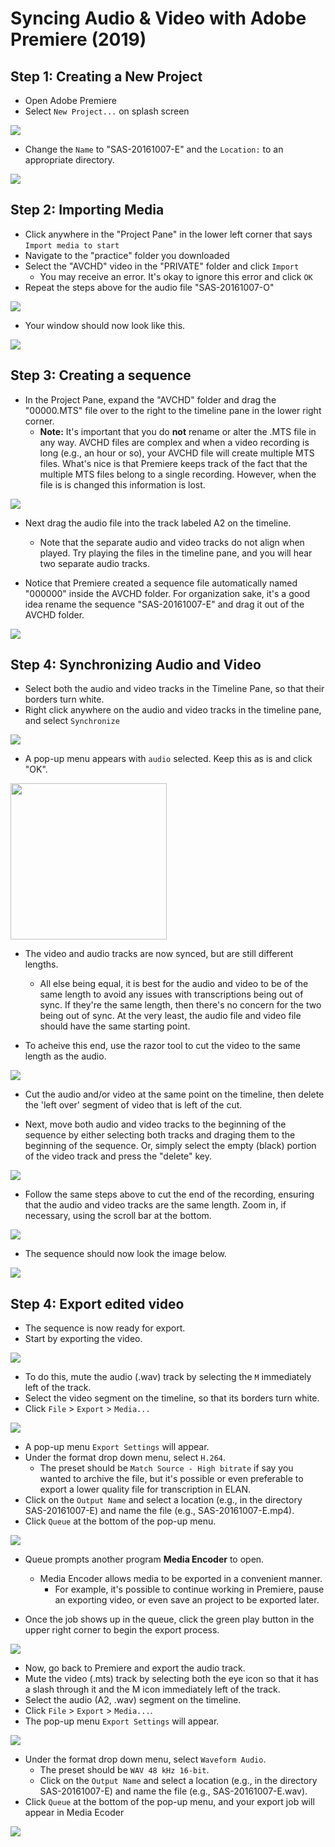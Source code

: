 # Syncing Audio & Video with Adobe Premiere (2019)


## Step 1: Creating a New Project


- Open Adobe Premiere
- Select `New Project...` on splash screen


<img src='img/1-new-project.png'>

- Change the `Name` to "SAS-20161007-E" and the `Location:` to an appropriate directory. 

<img src='img/2-name-location.png'>

## Step 2: Importing Media

- Click anywhere in the "Project Pane" in the lower left corner that says `Import media to start`
- Navigate to the "practice" folder you downloaded 
- Select the "AVCHD" video in the "PRIVATE" folder and click `Import`
  - You may receive an error. It's okay to ignore this error and click `OK`
- Repeat the steps above for the audio file "SAS-20161007-O"

<img src='img/3-import-media.png'>

- Your window should now look like this. 

<img src='img/4-imported-media.png'>

## Step 3: Creating a sequence

- In the Project Pane, expand the "AVCHD" folder and drag the "00000.MTS" file over to the right to the timeline pane in the lower right corner. 
  - **Note:** It's important that you do **not** rename or alter the .MTS file in any way. AVCHD files are complex and when a video recording is long (e.g., an hour or so), your AVCHD file will create multiple MTS files. What's nice is that Premiere keeps track of the fact that the multiple MTS files belong to a single recording. However, when the file is is changed this information is lost. 

<img src='img/5-create-sequence.png'>

- Next drag the audio file into the track labeled A2 on the timeline.

  - Note that the separate audio and video tracks do not align when played. Try playing the files in the timeline pane, and you will hear two separate audio tracks.

- Notice that Premiere created a sequence file automatically named "000000" inside the AVCHD folder. For organization sake, it's a good idea rename the sequence "SAS-20161007-E" and drag it out of the AVCHD folder. 

<img src='img/6-sequence-audio.png'>


## Step 4: Synchronizing Audio and Video

- Select both the audio and video tracks in the Timeline Pane, so that their borders turn white.
- Right click anywhere on the audio and video tracks in the timeline pane, and select `Synchronize`

<img src='img/7-select-sync.png'>

- A pop-up menu appears with `audio` selected. Keep this as is and click "OK".

<img src='img/8-sync-options.png' width = 250>

- The video and audio tracks are now synced, but are still different lengths. 

  - All else being equal, it is best for the audio and video to be of the same length to avoid any issues with transcriptions being out of sync. If they're the same length, then there's no concern for the two being out of sync. At the very least, the audio file and video file should have the same starting point. 

- To acheive this end, use the razor tool to cut the video to the same length as the audio. 

<img src='img/9-razor-tool.png'>

- Cut the audio and/or video at the same point on the timeline, then delete the 'left over' segment of video that is left of the cut.

- Next, move both audio and video tracks to the beginning of the sequence by either selecting both tracks and draging them to the beginning of the sequence. Or, simply select the empty (black) portion of the video track and press the "delete" key.

<img src='img/10-cut-beginning.png'>

- Follow the same steps above to cut the end of the recording, ensuring that the audio and video tracks are the same length. Zoom in, if necessary, using the scroll bar at the bottom.

<img src='img/11-cut-end.png'>

- The sequence should now look the image below.

<img src='img/12-synced-cut.png'>

## Step 4: Export edited video

- The sequence is now ready for export. 
- Start by exporting the video.

<img src='img/13-export-ready.png'>

- To do this, mute the audio (.wav) track by selecting the `M` immediately left of the track.
- Select the video segment on the timeline, so that its borders turn white.
- Click `File` > `Export` > `Media...`

<img src='img/14-export-video.png'>

- A pop-up menu `Export Settings` will appear.
- Under the format drop down menu, select `H.264`.
  - The preset should be `Match Source - High bitrate` if say you wanted to archive the file, but it's possible or even preferable to export a lower quality file for transcription in ELAN.
- Click on the `Output Name` and select a location (e.g., in the directory SAS-20161007-E) and name the file (e.g., SAS-20161007-E.mp4).
- Click `Queue` at the bottom of the pop-up menu.

<img src='img/15-export-video-options.png'>

- Queue prompts another program **Media Encoder** to open.
  - Media Encoder allows media to be exported in a convenient manner.
    - For example, it's possible to continue working in Premiere, pause an exporting video, or even save an project to be exported later.

- Once the job shows up in the queue, click the green play button in the upper right corner to begin the export process.    

<img src='img/16-media-encoder.png'>

- Now, go back to Premiere and export the audio track. 
- Mute the video (.mts) track by selecting both the eye icon so that it has a slash through it and the M icon immediately left of the track.
- Select the audio (A2, .wav) segment on the timeline.
- Click `File` > `Export` > `Media...`.
- The pop-up menu `Export Settings` will appear.

<img src='img/17-export-audio.png'>

- Under the format drop down menu, select `Waveform Audio`.
  - The preset should be `WAV 48 kHz 16-bit`.
  - Click on the `Output Name` and select a location (e.g., in the directory SAS-20161007-E) and name the file (e.g., SAS-20161007-E.wav).
- Click `Queue` at the bottom of the pop-up menu, and your export job will appear in Media Ecoder

<img src='img/18-export-audio-options.png'>
